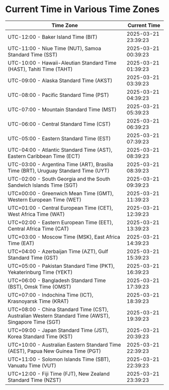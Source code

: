 # Current Time in Various Time Zones

| Time Zone | Current Time |
|-----------|--------------|
| UTC-12:00 - Baker Island Time (BIT) | 2025-03-21 23:39:23 |
| UTC-11:00 - Niue Time (NUT), Samoa Standard Time (SST) | 2025-03-21 00:39:23 |
| UTC-10:00 - Hawaii-Aleutian Standard Time (HAST), Tahiti Time (TAHT) | 2025-03-21 01:39:23 |
| UTC-09:00 - Alaska Standard Time (AKST) | 2025-03-21 03:39:23 |
| UTC-08:00 - Pacific Standard Time (PST) | 2025-03-21 04:39:23 |
| UTC-07:00 - Mountain Standard Time (MST) | 2025-03-21 05:39:23 |
| UTC-06:00 - Central Standard Time (CST) | 2025-03-21 06:39:23 |
| UTC-05:00 - Eastern Standard Time (EST) | 2025-03-21 07:39:23 |
| UTC-04:00 - Atlantic Standard Time (AST), Eastern Caribbean Time (ECT) | 2025-03-21 08:39:23 |
| UTC-03:00 - Argentina Time (ART), Brasília Time (BRT), Uruguay Standard Time (UYT) | 2025-03-21 08:39:23 |
| UTC-02:00 - South Georgia and the South Sandwich Islands Time (SGT) | 2025-03-21 09:39:23 |
| UTC±00:00 - Greenwich Mean Time (GMT), Western European Time (WET) | 2025-03-21 11:39:23 |
| UTC+01:00 - Central European Time (CET), West Africa Time (WAT) | 2025-03-21 12:39:23 |
| UTC+02:00 - Eastern European Time (EET), Central Africa Time (CAT) | 2025-03-21 13:39:23 |
| UTC+03:00 - Moscow Time (MSK), East Africa Time (EAT) | 2025-03-21 14:39:23 |
| UTC+04:00 - Azerbaijan Time (AZT), Gulf Standard Time (GST) | 2025-03-21 15:39:23 |
| UTC+05:00 - Pakistan Standard Time (PKT), Yekaterinburg Time (YEKT) | 2025-03-21 16:39:23 |
| UTC+06:00 - Bangladesh Standard Time (BST), Omsk Time (OMST) | 2025-03-21 17:39:23 |
| UTC+07:00 - Indochina Time (ICT), Krasnoyarsk Time (KRAT) | 2025-03-21 18:39:23 |
| UTC+08:00 - China Standard Time (CST), Australian Western Standard Time (AWST), Singapore Time (SGT) | 2025-03-21 19:39:23 |
| UTC+09:00 - Japan Standard Time (JST), Korea Standard Time (KST) | 2025-03-21 20:39:23 |
| UTC+10:00 - Australian Eastern Standard Time (AEST), Papua New Guinea Time (PGT) | 2025-03-21 22:39:23 |
| UTC+11:00 - Solomon Islands Time (SBT), Vanuatu Time (VUT) | 2025-03-21 22:39:23 |
| UTC+12:00 - Fiji Time (FJT), New Zealand Standard Time (NZST) | 2025-03-21 23:39:23 |
